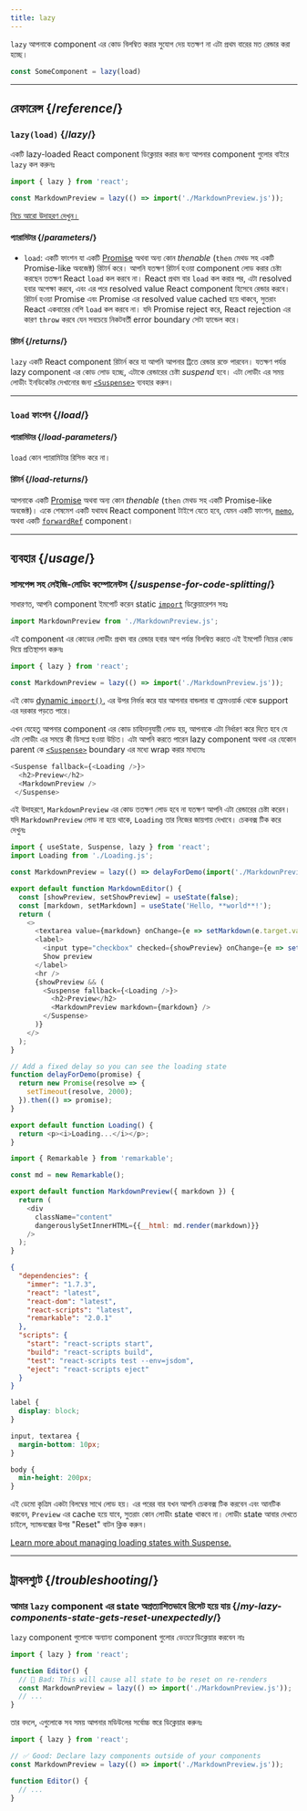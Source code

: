 ```yaml
---
title: lazy
---
```


<Intro>

`lazy` আপনাকে component এর কোড বিলম্বিত করার সুযোগ দেয় যতক্ষণ না এটা প্রথম বারের মত রেন্ডার করা হচ্ছে।

```js
const SomeComponent = lazy(load)
```

</Intro>

<InlineToc />

---

## রেফারেন্স {/*reference*/}

### `lazy(load)` {/*lazy*/}

একটি lazy-loaded React component ডিক্লেয়ার করার জন্য আপনার component গুলোর বাইরে `lazy` কল করুনঃ

```js
import { lazy } from 'react';

const MarkdownPreview = lazy(() => import('./MarkdownPreview.js'));
```

[নিচে আরো উদাহরণ দেখুন।](#usage)

#### প্যারামিটার {/*parameters*/}

* `load`: একটি ফাংশন যা একটি [Promise](https://developer.mozilla.org/en-US/docs/Web/JavaScript/Reference/Global_Objects/Promise) অথবা অন্য কোন *thenable* (`then` মেথড সহ একটি Promise-like অবজেক্ট) রিটার্ন করে।  আপনি যতক্ষণ রিটার্ন হওয়া component লোড করার চেষ্টা করছেন ততক্ষণ React `load` কল করবে না। React প্রথম বার `load` কল করার পর, এটা resolved হবার অপেক্ষা করবে, এবং এর পরে resolved value React component হিসেবে রেন্ডার করবে। রিটার্ন হওয়া Promise এবং Promise এর resolved value cached হয়ে থাকবে, সুতরাং React একবারের বেশি `load` কল করবে না। যদি Promise reject করে, React rejection এর কারণ `throw` করবে যেন সবচেয়ে নিকটবর্তী error boundary সেটা হ্যান্ডেল করে।

#### রিটার্ন {/*returns*/}

`lazy` একটি React component রিটার্ন করে যা আপনি আপনার ট্রিতে রেন্ডার রক্তে পারবেন। যতক্ষণ পর্যন্ত lazy component এর কোড লোড হচ্ছে, এটাকে রেন্ডারের চেষ্টা *suspend* হবে। এটা লোডীং এর সময় লোডীং ইনডিকেটর দেখানোর জন্য [`<Suspense>`](/reference/react/Suspense) ব্যবহার করুন।

---

### `load` ফাংশন {/*load*/}

#### প্যারামিটার {/*load-parameters*/}

`load` কোন প্যারামিটার রিসিভ করে না।

#### রিটার্ন {/*load-returns*/}

আপনাকে একটি [Promise](https://developer.mozilla.org/en-US/docs/Web/JavaScript/Reference/Global_Objects/Promise) অথবা অন্য কোন *thenable* (`then` মেথড সহ একটি Promise-like অবজেক্ট)। একে শেষমেশ একটি যথাযথ React component টাইপে যেতে হবে, যেমন একটি ফাংশন, [`memo`](/reference/react/memo), অথবা একটি [`forwardRef`](/reference/react/forwardRef) component।

---

## ব্যবহার {/*usage*/}

### সাসপেন্স সহ লেইজি-লোডিং কম্পোনেন্টস {/*suspense-for-code-splitting*/}

সাধারণত, আপনি component ইমপোর্ট করেন static [`import`](https://developer.mozilla.org/en-US/docs/Web/JavaScript/Reference/Statements/import) ডিক্লেয়ারেশন সহঃ

```js
import MarkdownPreview from './MarkdownPreview.js';
```

এই component এর কোডের লোডীং প্রথম বার রেন্ডার হবার আগ পর্যন্ত বিলম্বিত করতে এই ইমপোর্ট নিচের কোড দিয়ে প্রতিস্থাপন করুনঃ

```js
import { lazy } from 'react';

const MarkdownPreview = lazy(() => import('./MarkdownPreview.js'));
```

এই কোড [dynamic `import()`,](https://developer.mozilla.org/en-US/docs/Web/JavaScript/Reference/Operators/import) এর উপর নির্ভর করে যার আপনার বান্ডলার বা ফ্রেমওয়ার্ক থেকে support এর দরকার পড়তে পারে।

এখন যেহেতু আপনার component এর কোড চাহিদানুযায়ী লোড হয়, আপনাকে এটা নির্ধারণ করে দিতে হবে যে এটা লোডীং এর সময়ে কী ডিসপ্লে হওয়া উচিত। এটা আপনি করতে পারেন lazy component অথবা এর যেকোন parent কে [`<Suspense>`](/reference/react/Suspense) boundary এর মধ্যে wrap করার মাধ্যমেঃ

```js {1,4}
<Suspense fallback={<Loading />}>
  <h2>Preview</h2>
  <MarkdownPreview />
 </Suspense>
```

এই উদাহরণে, `MarkdownPreview` এর কোড ততক্ষণ লোড হবে না যতক্ষণ আপনি এটা রেন্ডারের চেষ্টা করেন। যদি `MarkdownPreview` লোড না হয়ে থাকে, `Loading` তার নিজের জায়গায় দেখাবে। চেকবক্স টিক করে দেখুনঃ

<Sandpack>

```js App.js
import { useState, Suspense, lazy } from 'react';
import Loading from './Loading.js';

const MarkdownPreview = lazy(() => delayForDemo(import('./MarkdownPreview.js')));

export default function MarkdownEditor() {
  const [showPreview, setShowPreview] = useState(false);
  const [markdown, setMarkdown] = useState('Hello, **world**!');
  return (
    <>
      <textarea value={markdown} onChange={e => setMarkdown(e.target.value)} />
      <label>
        <input type="checkbox" checked={showPreview} onChange={e => setShowPreview(e.target.checked)} />
        Show preview
      </label>
      <hr />
      {showPreview && (
        <Suspense fallback={<Loading />}>
          <h2>Preview</h2>
          <MarkdownPreview markdown={markdown} />
        </Suspense>
      )}
    </>
  );
}

// Add a fixed delay so you can see the loading state
function delayForDemo(promise) {
  return new Promise(resolve => {
    setTimeout(resolve, 2000);
  }).then(() => promise);
}
```

```js Loading.js
export default function Loading() {
  return <p><i>Loading...</i></p>;
}
```

```js MarkdownPreview.js
import { Remarkable } from 'remarkable';

const md = new Remarkable();

export default function MarkdownPreview({ markdown }) {
  return (
    <div
      className="content"
      dangerouslySetInnerHTML={{__html: md.render(markdown)}}
    />
  );
}
```

```json package.json hidden
{
  "dependencies": {
    "immer": "1.7.3",
    "react": "latest",
    "react-dom": "latest",
    "react-scripts": "latest",
    "remarkable": "2.0.1"
  },
  "scripts": {
    "start": "react-scripts start",
    "build": "react-scripts build",
    "test": "react-scripts test --env=jsdom",
    "eject": "react-scripts eject"
  }
}
```

```css
label {
  display: block;
}

input, textarea {
  margin-bottom: 10px;
}

body {
  min-height: 200px;
}
```

</Sandpack>

এই ডেমো কৃত্রিম একটা বিলম্বের সাথে লোড হয়। এর পরের বার যখন আপনি চেকবক্স টিক করবেন এবং আনটিক করবেন, `Preview` এর cache হয়ে যাবে, সুতরাং কোন লোডীং state থাকবে না। লোডীং state আবার দেখতে চাইলে, স্যান্ডবক্সের উপর "Reset" বাটন ক্লিক করুন।

[Learn more about managing loading states with Suspense.](/reference/react/Suspense)

---

## ট্রাবলশ্যুট {/*troubleshooting*/}

### আমার `lazy` component এর state অপ্রত্যাশিতভাবে রিসেট হয়ে যায় {/*my-lazy-components-state-gets-reset-unexpectedly*/}

`lazy` component গুলোকে অন্যান্য component গুলোর *ভেতরে* ডিক্লেয়ার করবেন নাঃ

```js {4-5}
import { lazy } from 'react';

function Editor() {
  // 🔴 Bad: This will cause all state to be reset on re-renders
  const MarkdownPreview = lazy(() => import('./MarkdownPreview.js'));
  // ...
}
```

তার বদলে, এগুলোকে সব সময় আপনার মডিউলের সর্বোচ্চ স্তরে ডিক্লেয়ার করুনঃ

```js {3-4}
import { lazy } from 'react';

// ✅ Good: Declare lazy components outside of your components
const MarkdownPreview = lazy(() => import('./MarkdownPreview.js'));

function Editor() {
  // ...
}
```
